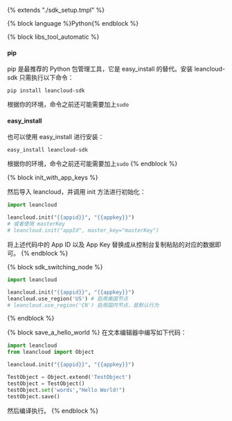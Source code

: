 {% extends "./sdk_setup.tmpl" %}

{% block language %}Python{% endblock %}

{% block libs_tool_automatic %}

#### pip

pip 是最推荐的 Python 包管理工具，它是 easy_install 的替代。安装 leancloud-sdk 只需执行以下命令：
```
pip install leancloud-sdk
```
根据你的环境，命令之前还可能需要加上`sudo`

#### easy_install

也可以使用 easy_install 进行安装：
```
easy_install leancloud-sdk
```
根据你的环境，命令之前还可能需要加上`sudo`
{% endblock %}

{% block init_with_app_keys %}

然后导入 leancloud，并调用 init 方法进行初始化：

```python
import leancloud

leancloud.init("{{appid}}", "{{appkey}}")
# 或者使用 masterKey
# leancloud.init("appId", master_key="masterKey")
```
将上述代码中的 App ID 以及 App Key 替换成从控制台复制粘贴的对应的数据即可。
{% endblock %}

{% block sdk_switching_node %}
```python
import leancloud

leancloud.init("{{appid}}", "{{appkey}}")
leancloud.use_region('US') # 启用美国节点
# leancloud.use_region('CN') 启用国内节点，是默认行为
```
{% endblock %}

{% block save_a_hello_world %}
在文本编辑器中编写如下代码：

```python
import leancloud
from leancloud import Object

leancloud.init("{{appid}}", "{{appkey}}")

TestObject = Object.extend('TestObject')
testObject = TestObject()
testObject.set('words',"Hello World!")
testObject.save()
```

然后编译执行。
{% endblock %}

